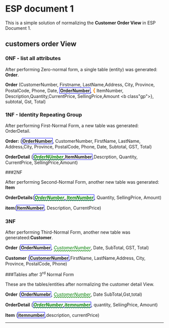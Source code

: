 # ESP document 1

This is a simple solution of normalizing the **Customer Order View** in ESP Document 1.


## customers order View


### 0NF - list all attributes

After performing Zero-normal form, a single table (entity) was generated: **Order**.

**Order** (CustomerNumber, Firstname, LastName,Address, City, 
Province, PostalCode, Phone, Date, <b class="pk">OrderNumber</b>, 
<b class="gp">{</b> ItemNumber, Description,Quantity,CurrentPrice,
 SellingPrice,Amount <b class"gp">}</b>, subtotal, Gst, Total)

### 1NF - Identity Repeating Group

After performing First-Normal Form, a new table was generated: OrderDetail.

**Order:** (<b class="pk">OrderNumber</b>, CustomerNumber, FirstName, LastName, Address,City, Province, PostalCode, Phone, Date, Subtotal, GST, Total)


**OrderDetail** (<b class="pk"><u class="fk">OrderNUmber</u>,ItemNumber</b>,Descrption, Quantity, CurrentPrice, SellingPrice,Amount)





###2NF

After performing Second-Normal Form, another new table was generated: **Item**


**OrderDetails**(<b class="pk"><u class="fk">OrderNumber</u>,<u class="fk"> ItemNumber </u></b>, Quantity, SellingPrice, Amount)

**item**(<b class="pk">ItemNumber</b>, Description, CurrentPrice)






### 3NF
After performing Third-Normal Form, another new table was generateed:**Customer**.

**Order** (<b class="pk">OrderNumber</b>, <u class="fk">CustomerNumber</u>, Date, SubTotal, GST, Total)

**Customer** (<b class="pk">CustomerNumber</b>,FirstName, LastName,Address, City, Province, PostalCode, Phone)


###Tables after 3<sup>rd</sup> Normal Form


These are the tables/entities after normalizing the customer detail View.

**Order** (<b class="pk">OrderNumebr</b>, <u class="fk">CustomerNumber</u>, Date SubTotal,Gst,total)

**OrderDetail** (<b class="pk"><u class="fk">OrderNumber</u>,<u class="fk">itemnumber</u></b>, quantity, SeliingPrice, Amount)

**Item** (<b class="pk">itemnumber</b>,description, currentPrice)








----
<style type="text/css">
.pk {
    font-weight:bold;
    display:inline-block;
    border: solid thin blue;
    padding: 0 1px;
}
.fk {
    color:green;
    font-style: italic;
    text-decoration:wavy underline green;
}
.gp {
    color:darkorange;
    font-size:1.2em;
    font-weight:bold;
}
</style>
